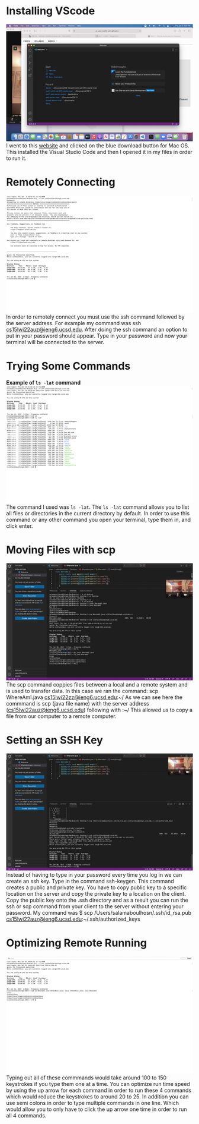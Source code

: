 # Installing VScode
![Image](DownloadVSCode.png)
I went to this [website](https://code.visualstudio.com/download) and clicked on the blue download button for Mac OS. This installed the Visual Studio Code and then I opened it in my files in order to run it.

# Remotely Connecting
![Image](RemotelyConnecting.png)
In order to remotely connect you must use the ssh command followed by the server address. For example my command was ssh cs15lwi22auz@ieng6.ucsd.edu. After doing the ssh command an option to  put in your password should appear. Type in your password and now your terminal will be connected to the server.

# Trying Some Commands
**Example of `ls -lat` command**![Image](LatCommand.png)
The command I used was `ls -lat`. The `ls -lat` command allows you to list all files or directories in the current directory by default. In order to use this command or any other command you open your terminal, type them in, and click enter. 
# Moving Files with scp
![Image](SCP.png)
The scp command coppies files between a local and a remote system and is used to transfer data. In this case we ran the command: scp WhereAmI.java cs15lwi22zz@ieng6.ucsd.edu:\~/ As we can see here the commmand is scp (java file name) with the server address (cs15lwi22auz@ieng6.ucsd.edu) following with :\~/ This allowed us to copy a file from our computer to a remote computer. 
# Setting an SSH Key
![Image](SSHkey.png)
Instead of having to type in your password every time you log in we can create an ssh key. Type in the command ssh-keygen. This command creates a public and private key. You have to copy public key to a specific location on the server and copy the private key to a location on the client. Copy the public key onto the .ssh directory and as a result you can run the ssh or scp command from your client to the server without entering your password. My command was $ scp /Users/salamaboulhosn/.ssh/id_rsa.pub cs15lwi22auz@ieng6.ucsd.edu:~/.ssh/authorized_keys
# Optimizing Remote Running
![Image](Remoterunning.png)
Typing out all of these commmands would take around 100 to 150 keystrokes if you type them one at a time. You can optimize run time speed by using the up arrow for each command in order to run these 4 commands which would reduce the keystrokes to around 20 to 25. In addition you can use semi colons in order to type multiple commands in one line. Which would allow you to only have to click the up arrow one time in order to run all 4 commands.
